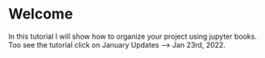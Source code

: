 Welcome
===============================

In this tutorial I will show how to organize your project using jupyter books.  Too see the tutorial click on January Updates --> Jan 23rd, 2022.
